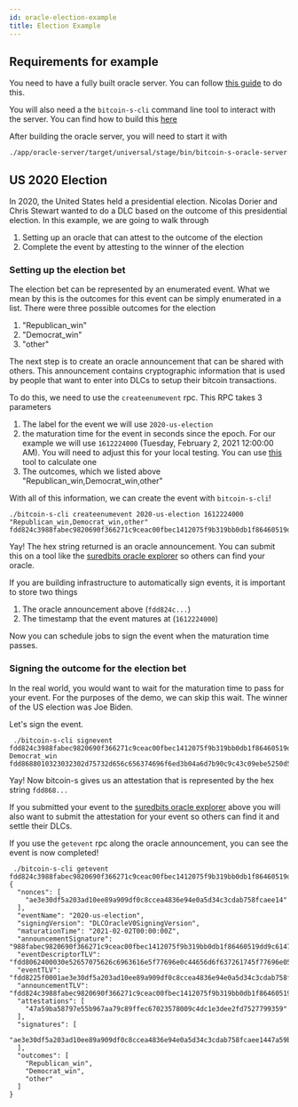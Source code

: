 ```yaml
---
id: oracle-election-example
title: Election Example
---
```


## Requirements for example

You need to have a fully built oracle server. You can follow [this guide](build-oracle-server.md) to do this.

You will also need a the `bitcoin-s-cli` command line tool to interact with the server.
You can find how to build this [here](../applications/cli.md)

After building the oracle server, you will need to start it with

```
./app/oracle-server/target/universal/stage/bin/bitcoin-s-oracle-server
```

## US 2020 Election

In 2020, the United States held a presidential election. Nicolas Dorier and Chris Stewart
wanted to do a DLC based on the outcome of this presidential election.
In this example, we are going to walk through

1. Setting up an oracle that can attest to the outcome of the election
2. Complete the event by attesting to the winner of the election

### Setting up the election bet

The election bet can be represented by an enumerated event. What we mean by this is the outcomes
for this event can be simply enumerated in a list. There were three possible outcomes for the election

1. "Republican_win"
2. "Democrat_win"
3. "other"

The next step is to create an oracle announcement that can be shared with others. This announcement
contains cryptographic information that is used by people that want to enter into DLCs to setup
their bitcoin transactions.

To do this, we need to use the `createenumevent` rpc. This RPC takes 3 parameters

1. The label for the event
   we will use `2020-us-election`
2. the maturation time for the event in seconds since the epoch.
   For our example we will use `1612224000` (Tuesday, February 2, 2021 12:00:00 AM).
   You will need to adjust this for your local testing. You can use [this](https://www.epochconverter.com/seconds-days-since-y0) tool to calculate one
3. The outcomes, which we listed above "Republican_win,Democrat_win,other"

With all of this information, we can create the event with `bitcoin-s-cli`!

```
./bitcoin-s-cli createenumevent 2020-us-election 1612224000 "Republican_win,Democrat_win,other"
fdd824c3988fabec9820690f366271c9ceac00fbec1412075f9b319bb0db1f86460519dd9c61478949f2c00c35aeb8e53a1507616072cb802891e2c189a9fa65a0493de5d3b04a6d7b90c9c43c09ebe5250d583e1c3fc423219b26f6a02ec394a130000afdd8225f0001ae3e30df5a203ad10ee89a909df0c8ccea4836e94e0a5d34c3cdab758fcaee1460189600fdd8062400030e52657075626c6963616e5f77696e0c44656d6f637261745f77696e056f7468657210323032302d75732d656c656374696f6e
```

Yay! The hex string returned is an oracle announcement.
You can submit this on a tool like the [suredbits oracle explorer](https://oracle.suredbits.com)
so others can find your oracle.

If you are building infrastructure to automatically sign events, it is important to store two things

1. The oracle announcement above (`fdd824c...`)
2. The timestamp that the event matures at (`1612224000`)

Now you can schedule jobs to sign the event when the maturation time passes.

### Signing the outcome for the election bet

In the real world, you would want to wait for the maturation time to pass for your event.
For the purposes of the demo, we can skip this wait. The winner of the US election was Joe Biden.

Let's sign the event.

```
 ./bitcoin-s-cli signevent fdd824c3988fabec9820690f366271c9ceac00fbec1412075f9b319bb0db1f86460519dd9c61478949f2c00c35aeb8e53a1507616072cb802891e2c189a9fa65a0493de5d3b04a6d7b90c9c43c09ebe5250d583e1c3fc423219b26f6a02ec394a130000afdd8225f0001ae3e30df5a203ad10ee89a909df0c8ccea4836e94e0a5d34c3cdab758fcaee1460189600fdd8062400030e52657075626c6963616e5f77696e0c44656d6f637261745f77696e056f7468657210323032302d75732d656c656374696f6e Democrat_win
fdd8688010323032302d75732d656c656374696f6ed3b04a6d7b90c9c43c09ebe5250d583e1c3fc423219b26f6a02ec394a130000a0001ae3e30df5a203ad10ee89a909df0c8ccea4836e94e0a5d34c3cdab758fcaee1447a59ba58797e55b967aa79c89ffec67023578009c4dc1e3dee2fd75277993590c44656d6f637261745f77696e
```

Yay! Now bitcoin-s gives us an attestation that is represented by the hex string `fdd868...`

If you submitted your event to the [suredbits oracle explorer](https://oracle.suredbits.com) above
you will also want to submit the attestation for your event so others can find it and settle their DLCs.

If you use the `getevent` rpc along the oracle announcement, you can see the event is now completed!

```
 ./bitcoin-s-cli getevent fdd824c3988fabec9820690f366271c9ceac00fbec1412075f9b319bb0db1f86460519dd9c61478949f2c00c35aeb8e53a1507616072cb802891e2c189a9fa65a0493de5d3b04a6d7b90c9c43c09ebe5250d583e1c3fc423219b26f6a02ec394a130000afdd8225f0001ae3e30df5a203ad10ee89a909df0c8ccea4836e94e0a5d34c3cdab758fcaee1460189600fdd8062400030e52657075626c6963616e5f77696e0c44656d6f637261745f77696e056f7468657210323032302d75732d656c656374696f6e
{
  "nonces": [
    "ae3e30df5a203ad10ee89a909df0c8ccea4836e94e0a5d34c3cdab758fcaee14"
  ],
  "eventName": "2020-us-election",
  "signingVersion": "DLCOracleV0SigningVersion",
  "maturationTime": "2021-02-02T00:00:00Z",
  "announcementSignature": "988fabec9820690f366271c9ceac00fbec1412075f9b319bb0db1f86460519dd9c61478949f2c00c35aeb8e53a1507616072cb802891e2c189a9fa65a0493de5",
  "eventDescriptorTLV": "fdd8062400030e52657075626c6963616e5f77696e0c44656d6f637261745f77696e056f74686572",
  "eventTLV": "fdd8225f0001ae3e30df5a203ad10ee89a909df0c8ccea4836e94e0a5d34c3cdab758fcaee1460189600fdd8062400030e52657075626c6963616e5f77696e0c44656d6f637261745f77696e056f7468657210323032302d75732d656c656374696f6e",
  "announcementTLV": "fdd824c3988fabec9820690f366271c9ceac00fbec1412075f9b319bb0db1f86460519dd9c61478949f2c00c35aeb8e53a1507616072cb802891e2c189a9fa65a0493de5d3b04a6d7b90c9c43c09ebe5250d583e1c3fc423219b26f6a02ec394a130000afdd8225f0001ae3e30df5a203ad10ee89a909df0c8ccea4836e94e0a5d34c3cdab758fcaee1460189600fdd8062400030e52657075626c6963616e5f77696e0c44656d6f637261745f77696e056f7468657210323032302d75732d656c656374696f6e",
  "attestations": [
    "47a59ba58797e55b967aa79c89ffec67023578009c4dc1e3dee2fd7527799359"
  ],
  "signatures": [
    "ae3e30df5a203ad10ee89a909df0c8ccea4836e94e0a5d34c3cdab758fcaee1447a59ba58797e55b967aa79c89ffec67023578009c4dc1e3dee2fd7527799359"
  ],
  "outcomes": [
    "Republican_win",
    "Democrat_win",
    "other"
  ]
}
```